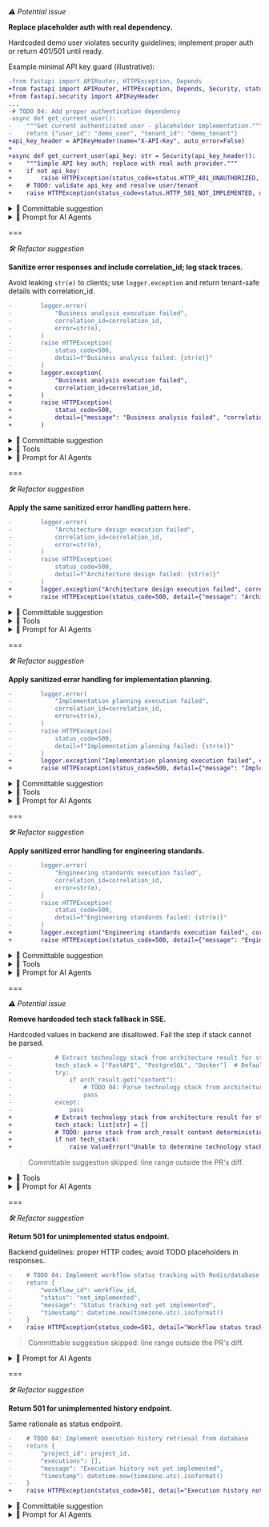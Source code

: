 _⚠️ Potential issue_

**Replace placeholder auth with real dependency.**

Hardcoded demo user violates security guidelines; implement proper auth or return 401/501 until ready.

Example minimal API key guard (illustrative):

```diff
-from fastapi import APIRouter, HTTPException, Depends
+from fastapi import APIRouter, HTTPException, Depends, Security, status
+from fastapi.security import APIKeyHeader
...
-# TODO 04: Add proper authentication dependency
-async def get_current_user():
-    """Get current authenticated user - placeholder implementation."""
-    return {"user_id": "demo_user", "tenant_id": "demo_tenant"}
+api_key_header = APIKeyHeader(name="X-API-Key", auto_error=False)
+
+async def get_current_user(api_key: str = Security(api_key_header)):
+    """Simple API key auth; replace with real auth provider."""
+    if not api_key:
+        raise HTTPException(status_code=status.HTTP_401_UNAUTHORIZED, detail="Unauthorized")
+    # TODO: validate api_key and resolve user/tenant
+    raise HTTPException(status_code=status.HTTP_501_NOT_IMPLEMENTED, detail="Authentication not implemented")
```

<!-- suggestion_start -->

<details>
<summary>📝 Committable suggestion</summary>

> ‼️ **IMPORTANT**
> Carefully review the code before committing. Ensure that it accurately replaces the highlighted code, contains no missing lines, and has no issues with indentation. Thoroughly test & benchmark the code to ensure it meets the requirements.

```suggestion
from fastapi import APIRouter, HTTPException, Depends, Security, status
from fastapi.security import APIKeyHeader
...
api_key_header = APIKeyHeader(name="X-API-Key", auto_error=False)

async def get_current_user(api_key: str = Security(api_key_header)):
    """Simple API key auth; replace with real auth provider."""
    if not api_key:
        raise HTTPException(status_code=status.HTTP_401_UNAUTHORIZED, detail="Unauthorized")
    # TODO: validate api_key and resolve user/tenant
    raise HTTPException(status_code=status.HTTP_501_NOT_IMPLEMENTED, detail="Authentication not implemented")
```

</details>

<!-- suggestion_end -->

<details>
<summary>🤖 Prompt for AI Agents</summary>

```
In backend/app/api/routes/agents.py around lines 78 to 82, the get_current_user
function returns a hardcoded demo user; replace this placeholder with a real
FastAPI dependency that validates authentication and returns the authenticated
user's info, or explicitly raise an HTTPException (401 Unauthorized) or a 501
Not Implemented if auth is not yet available. Implement using FastAPI's Depends
to accept an auth token or API key (or plug into your existing auth backend),
validate the credential, extract and return user_id and tenant_id on success,
and ensure unauthorized or unimplemented paths raise the appropriate
HTTPException with a clear message.
```

</details>

===

_🛠️ Refactor suggestion_

**Sanitize error responses and include correlation_id; log stack traces.**

Avoid leaking `str(e)` to clients; use `logger.exception` and return tenant-safe details with correlation_id.

```diff
-        logger.error(
-            "Business analysis execution failed",
-            correlation_id=correlation_id,
-            error=str(e),
-        )
-        raise HTTPException(
-            status_code=500,
-            detail=f"Business analysis failed: {str(e)}"
-        )
+        logger.exception(
+            "Business analysis execution failed",
+            correlation_id=correlation_id,
+        )
+        raise HTTPException(
+            status_code=500,
+            detail={"message": "Business analysis failed", "correlation_id": correlation_id},
+        )
```

<!-- suggestion_start -->

<details>
<summary>📝 Committable suggestion</summary>

> ‼️ **IMPORTANT**
> Carefully review the code before committing. Ensure that it accurately replaces the highlighted code, contains no missing lines, and has no issues with indentation. Thoroughly test & benchmark the code to ensure it meets the requirements.

```suggestion
    except Exception as e:
        logger.exception(
            "Business analysis execution failed",
            correlation_id=correlation_id,
        )
        raise HTTPException(
            status_code=500,
            detail={"message": "Business analysis failed", "correlation_id": correlation_id},
        )
```

</details>

<!-- suggestion_end -->

<details>
<summary>🧰 Tools</summary>

<details>
<summary>🪛 Ruff (0.13.1)</summary>

123-123: Do not catch blind exception: `Exception`

(BLE001)

---

124-128: Use `logging.exception` instead of `logging.error`

Replace with `exception`

(TRY400)

---

129-132: Within an `except` clause, raise exceptions with `raise ... from err` or `raise ... from None` to distinguish them from errors in exception handling

(B904)

---

131-131: Use explicit conversion flag

Replace with conversion flag

(RUF010)

</details>

</details>

<details>
<summary>🤖 Prompt for AI Agents</summary>

```
In backend/app/api/routes/agents.py around lines 123 to 132, avoid returning the
raw exception string to clients and instead log the full stack trace while
returning a tenant-safe message that includes the correlation_id; replace the
current logger.error(...) with logger.exception(...) (or logger.error(...,
exc_info=True)) to capture stack traces and ensure the correlation_id is
included in the log fields, then raise HTTPException with a generic error detail
(e.g., "Business analysis failed") plus the correlation_id (for support lookup)
but do not include str(e) in the response.
```

</details>

===

_🛠️ Refactor suggestion_

**Apply the same sanitized error handling pattern here.**

```diff
-        logger.error(
-            "Architecture design execution failed",
-            correlation_id=correlation_id,
-            error=str(e),
-        )
-        raise HTTPException(
-            status_code=500,
-            detail=f"Architecture design failed: {str(e)}"
-        )
+        logger.exception("Architecture design execution failed", correlation_id=correlation_id)
+        raise HTTPException(status_code=500, detail={"message": "Architecture design failed", "correlation_id": correlation_id})
```

<!-- suggestion_start -->

<details>
<summary>📝 Committable suggestion</summary>

> ‼️ **IMPORTANT**
> Carefully review the code before committing. Ensure that it accurately replaces the highlighted code, contains no missing lines, and has no issues with indentation. Thoroughly test & benchmark the code to ensure it meets the requirements.

```suggestion
    except Exception as e:
        logger.exception("Architecture design execution failed", correlation_id=correlation_id)
        raise HTTPException(status_code=500, detail={"message": "Architecture design failed", "correlation_id": correlation_id})
```

</details>

<!-- suggestion_end -->

<details>
<summary>🧰 Tools</summary>

<details>
<summary>🪛 Ruff (0.13.1)</summary>

164-164: Do not catch blind exception: `Exception`

(BLE001)

---

165-169: Use `logging.exception` instead of `logging.error`

Replace with `exception`

(TRY400)

---

170-173: Within an `except` clause, raise exceptions with `raise ... from err` or `raise ... from None` to distinguish them from errors in exception handling

(B904)

---

172-172: Use explicit conversion flag

Replace with conversion flag

(RUF010)

</details>

</details>

<details>
<summary>🤖 Prompt for AI Agents</summary>

```
In backend/app/api/routes/agents.py around lines 164 to 173, replace the current
handling that logs and returns the raw exception string with the project's
sanitized error pattern: log the full error (including stack/exception info and
correlation_id) but do not embed str(e) into the HTTP response. Update the
logger call to record the error with exc_info/stacktrace and correlation_id, and
change the HTTPException detail to a generic message like "Architecture design
failed" (no raw error text) while keeping status_code 500.
```

</details>

===

_🛠️ Refactor suggestion_

**Apply sanitized error handling for implementation planning.**

```diff
-        logger.error(
-            "Implementation planning execution failed",
-            correlation_id=correlation_id,
-            error=str(e),
-        )
-        raise HTTPException(
-            status_code=500,
-            detail=f"Implementation planning failed: {str(e)}"
-        )
+        logger.exception("Implementation planning execution failed", correlation_id=correlation_id)
+        raise HTTPException(status_code=500, detail={"message": "Implementation planning failed", "correlation_id": correlation_id})
```

<!-- suggestion_start -->

<details>
<summary>📝 Committable suggestion</summary>

> ‼️ **IMPORTANT**
> Carefully review the code before committing. Ensure that it accurately replaces the highlighted code, contains no missing lines, and has no issues with indentation. Thoroughly test & benchmark the code to ensure it meets the requirements.

```suggestion
    except Exception as e:
        logger.exception("Implementation planning execution failed", correlation_id=correlation_id)
        raise HTTPException(status_code=500, detail={"message": "Implementation planning failed", "correlation_id": correlation_id})
```

</details>

<!-- suggestion_end -->

<details>
<summary>🧰 Tools</summary>

<details>
<summary>🪛 Ruff (0.13.1)</summary>

206-206: Do not catch blind exception: `Exception`

(BLE001)

---

207-211: Use `logging.exception` instead of `logging.error`

Replace with `exception`

(TRY400)

---

212-215: Within an `except` clause, raise exceptions with `raise ... from err` or `raise ... from None` to distinguish them from errors in exception handling

(B904)

---

214-214: Use explicit conversion flag

Replace with conversion flag

(RUF010)

</details>

</details>

<details>
<summary>🤖 Prompt for AI Agents</summary>

```
In backend/app/api/routes/agents.py around lines 206 to 215, replace the current
pattern that logs and returns the raw exception string with sanitized error
handling: log the full exception details server-side (use logger.exception or
logger.error with stack/trace and include correlation_id) but do NOT include
str(e) in the HTTPException detail returned to the client; instead return a
generic message like "Implementation planning failed" (and keep correlation_id
in logs so clients can report it). Ensure no sensitive data from the exception
is sent to the response.
```

</details>

===

_🛠️ Refactor suggestion_

**Apply sanitized error handling for engineering standards.**

```diff
-        logger.error(
-            "Engineering standards execution failed",
-            correlation_id=correlation_id,
-            error=str(e),
-        )
-        raise HTTPException(
-            status_code=500,
-            detail=f"Engineering standards failed: {str(e)}"
-        )
+        logger.exception("Engineering standards execution failed", correlation_id=correlation_id)
+        raise HTTPException(status_code=500, detail={"message": "Engineering standards failed", "correlation_id": correlation_id})
```

<!-- suggestion_start -->

<details>
<summary>📝 Committable suggestion</summary>

> ‼️ **IMPORTANT**
> Carefully review the code before committing. Ensure that it accurately replaces the highlighted code, contains no missing lines, and has no issues with indentation. Thoroughly test & benchmark the code to ensure it meets the requirements.

```suggestion
    except Exception as e:
        logger.exception("Engineering standards execution failed", correlation_id=correlation_id)
        raise HTTPException(status_code=500, detail={"message": "Engineering standards failed", "correlation_id": correlation_id})
```

</details>

<!-- suggestion_end -->

<details>
<summary>🧰 Tools</summary>

<details>
<summary>🪛 Ruff (0.13.1)</summary>

248-248: Do not catch blind exception: `Exception`

(BLE001)

---

249-253: Use `logging.exception` instead of `logging.error`

Replace with `exception`

(TRY400)

---

254-257: Within an `except` clause, raise exceptions with `raise ... from err` or `raise ... from None` to distinguish them from errors in exception handling

(B904)

---

256-256: Use explicit conversion flag

Replace with conversion flag

(RUF010)

</details>

</details>

<details>
<summary>🤖 Prompt for AI Agents</summary>

```
In backend/app/api/routes/agents.py around lines 248 to 257, the current handler
logs and returns the raw exception message which can leak sensitive/internal
details; instead, log the full exception including stack trace and
correlation_id (e.g., use logger.exception or include traceback) but raise an
HTTPException with a sanitized, non-sensitive detail message (for example
"Engineering standards failed" plus the correlation_id) so clients get a useful
reference without exposing internal error content.
```

</details>

===

_⚠️ Potential issue_

**Remove hardcoded tech stack fallback in SSE.**

Hardcoded values in backend are disallowed. Fail the step if stack cannot be parsed.

```diff
-            # Extract technology stack from architecture result for standards step
-            tech_stack = ["FastAPI", "PostgreSQL", "Docker"]  # Default fallback
-            try:
-                if arch_result.get("content"):
-                    # TODO 04: Parse technology stack from architecture content
-                    pass
-            except:
-                pass
+            # Extract technology stack from architecture result for standards step
+            tech_stack: list[str] = []
+            # TODO: parse stack from arch_result content deterministically
+            if not tech_stack:
+                raise ValueError("Unable to determine technology stack from architecture result")
```

> Committable suggestion skipped: line range outside the PR's diff.

<details>
<summary>🧰 Tools</summary>

<details>
<summary>🪛 Ruff (0.13.1)</summary>

359-359: Do not use bare `except`

(E722)

---

359-360: `try`-`except`-`pass` detected, consider logging the exception

(S110)

</details>

</details>

<details>
<summary>🤖 Prompt for AI Agents</summary>

```
In backend/app/api/routes/agents.py around lines 352 to 361, the code currently
uses a hardcoded tech_stack fallback which is disallowed; replace this by
parsing the technology stack from arch_result["content"] and fail the step when
parsing cannot produce a valid list. Specifically, remove the
["FastAPI","PostgreSQL","Docker"] default, attempt to extract/parse a tech stack
(e.g. JSON or newline/commaseparated tokens) from arch_result.get("content"),
validate that the result is a non-empty list of strings, and if parsing fails
raise an exception or return an SSE error to abort the step (avoid catching
exceptions with a bare except; catch specific exceptions, log the error context,
and propagate failure).
```

</details>

===

_🛠️ Refactor suggestion_

**Return 501 for unimplemented status endpoint.**

Backend guidelines: proper HTTP codes; avoid TODO placeholders in responses.

```diff
-    # TODO 04: Implement workflow status tracking with Redis/database
-    return {
-        "workflow_id": workflow_id,
-        "status": "not_implemented",
-        "message": "Status tracking not yet implemented",
-        "timestamp": datetime.now(timezone.utc).isoformat()
-    }
+    raise HTTPException(status_code=501, detail="Workflow status tracking not implemented")
```

> Committable suggestion skipped: line range outside the PR's diff.

<details>
<summary>🤖 Prompt for AI Agents</summary>

```
In backend/app/api/routes/agents.py around lines 423 to 429, replace the TODO
placeholder JSON response with a proper 501 Not Implemented HTTP response: raise
fastapi.HTTPException(status_code=501, detail={"workflow_id": workflow_id,
"message": "Status tracking not yet implemented", "timestamp":
datetime.now(timezone.utc).isoformat()}) or return a Response/JSONResponse with
status_code=501 and the same JSON body; ensure fastapi.HTTPException or
JSONResponse is imported if not already.
```

</details>

===

_🛠️ Refactor suggestion_

**Return 501 for unimplemented history endpoint.**

Same rationale as status endpoint.

```diff
-    # TODO 04: Implement execution history retrieval from database
-    return {
-        "project_id": project_id,
-        "executions": [],
-        "message": "Execution history not yet implemented",
-        "timestamp": datetime.now(timezone.utc).isoformat()
-    }
+    raise HTTPException(status_code=501, detail="Execution history not implemented")
```

<!-- suggestion_start -->

<details>
<summary>📝 Committable suggestion</summary>

> ‼️ **IMPORTANT**
> Carefully review the code before committing. Ensure that it accurately replaces the highlighted code, contains no missing lines, and has no issues with indentation. Thoroughly test & benchmark the code to ensure it meets the requirements.

```suggestion
    raise HTTPException(status_code=501, detail="Execution history not implemented")
```

</details>

<!-- suggestion_end -->

<details>
<summary>🤖 Prompt for AI Agents</summary>

```
In backend/app/api/routes/agents.py around lines 438 to 444, the unimplemented
execution history endpoint currently returns a 200 with a placeholder payload;
change it to return HTTP 501 Not Implemented instead. Replace the current return
with either raise HTTPException(status_code=501, detail={ "project_id":
project_id, "executions": [], "message": "Execution history not yet
implemented", "timestamp": datetime.now(timezone.utc).isoformat() }) or return
JSONResponse(content={...same payload...}, status_code=501); ensure the relevant
import (fastapi.HTTPException or fastapi.responses.JSONResponse) is present and
keep the payload structure and timestamp generation unchanged.
```

</details>
